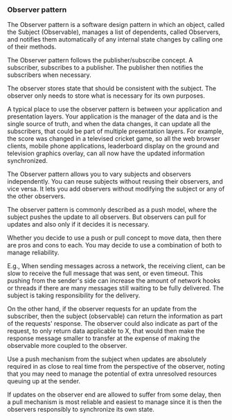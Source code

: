 ### Observer pattern

The Observer pattern is a software design pattern in which an object, called the Subject (Observable), manages a list of dependents, called Observers, and notifies them automatically of any internal state changes by calling one of their methods.

The Observer pattern follows the publisher/subscribe concept. A subscriber, subscribes to a publisher. The publisher then notifies the subscribers when necessary.

The observer stores state that should be consistent with the subject. The observer only needs to store what is necessary for its own purposes.

A typical place to use the observer pattern is between your application and presentation layers. Your application is the manager of the data and is the single source of truth, and when the data changes, it can update all the subscribers, that could be part of multiple presentation layers. For example, the score was changed in a televised cricket game, so all the web browser clients, mobile phone applications, leaderboard display on the ground and television graphics overlay, can all now have the updated information synchronized.

The Observer pattern allows you to vary subjects and observers independently. You can reuse subjects without reusing their observers, and vice versa. It lets you add observers without modifying the subject or any of the other observers.

The observer pattern is commonly described as a push model, where the subject pushes the update to all observers. But observers can pull for updates and also only if it decides it is necessary.

Whether you decide to use a push or pull concept to move data, then there are pros and cons to each. You may decide to use a combination of both to manage reliability.

E.g., When sending messages across a network, the receiving client, can be slow to receive the full message that was sent, or even timeout. This pushing from the sender's side can increase the amount of network hooks or threads if there are many messages still waiting to be fully delivered. The subject is taking responsibility for the delivery.

On the other hand, if the observer requests for an update from the subscriber, then the subject (observable) can return the information as part of the requests' response. The observer could also indicate as part of the request, to only return data applicable to X, that would then make the response message smaller to transfer at the expense of making the observable more coupled to the observer.

Use a push mechanism from the subject when updates are absolutely required in as close to real time from the perspective of the observer, noting that you may need to manage the potential of extra unresolved resources queuing up at the sender.

If updates on the observer end are allowed to suffer from some delay, then a pull mechanism is most reliable and easiest to manage since it is then the observers responsibly to synchronize its own state.